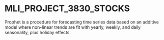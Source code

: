 # MLI_PROJECT_3830_STOCKS
Prophet is a procedure for forecasting time series data based on an additive model where non-linear trends are fit with yearly, weekly, and daily seasonality, plus holiday effects. 
